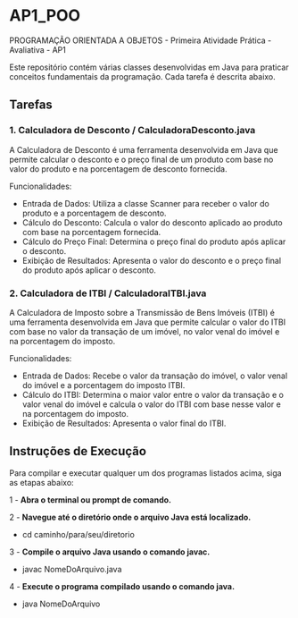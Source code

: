 # AP1_POO
PROGRAMAÇÃO ORIENTADA A OBJETOS - Primeira Atividade Prática - Avaliativa - AP1

Este repositório contém várias classes desenvolvidas em Java para praticar conceitos fundamentais da programação. Cada tarefa é descrita abaixo.

## Tarefas

### 1. Calculadora de Desconto / CalculadoraDesconto.java
A Calculadora de Desconto é uma ferramenta desenvolvida em Java que permite calcular o desconto e o preço final de um produto com base no valor do produto e na porcentagem de desconto fornecida.

Funcionalidades:
* Entrada de Dados: Utiliza a classe Scanner para receber o valor do produto e a porcentagem de desconto.
* Cálculo do Desconto: Calcula o valor do desconto aplicado ao produto com base na porcentagem fornecida.
* Cálculo do Preço Final: Determina o preço final do produto após aplicar o desconto.
* Exibição de Resultados: Apresenta o valor do desconto e o preço final do produto após aplicar o desconto.

### 2. Calculadora de ITBI / CalculadoraITBI.java
A Calculadora de Imposto sobre a Transmissão de Bens Imóveis (ITBI) é uma ferramenta desenvolvida em Java que permite calcular o valor do ITBI com base no valor da transação de um imóvel, no valor venal do imóvel e na porcentagem do imposto.

Funcionalidades:
* Entrada de Dados: Recebe o valor da transação do imóvel, o valor venal do imóvel e a porcentagem do imposto ITBI.
* Cálculo do ITBI: Determina o maior valor entre o valor da transação e o valor venal do imóvel e calcula o valor do ITBI com base nesse valor e na porcentagem do imposto.
* Exibição de Resultados: Apresenta o valor final do ITBI.

## Instruções de Execução

Para compilar e executar qualquer um dos programas listados acima, siga as etapas abaixo:

1 -  **Abra o terminal ou prompt de comando.**

2 -  **Navegue até o diretório onde o arquivo Java está localizado.**
  * cd caminho/para/seu/diretorio

3 - **Compile o arquivo Java usando o comando javac.**
  * javac NomeDoArquivo.java

4 - **Execute o programa compilado usando o comando java.**
  * java NomeDoArquivo
